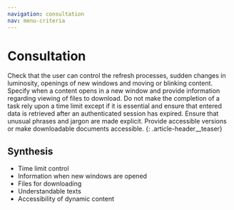 ```yaml
---
navigation: consultation
nav: menu-criteria
---
```


# Consultation

Check that the user can control the refresh processes, sudden changes in luminosity, openings of new windows and moving or blinking content. Specify when a content opens in a new window and provide information regarding viewing of files to download. Do not make the completion of a task rely upon a time limit except if it is essential and ensure that entered data is retrieved after an authenticated session has expired. Ensure that unusual phrases and jargon are made explicit. Provide accessible versions or make downloadable documents accessible.
{: .article-header__teaser}

## Synthesis
* Time limit control
* Information when new windows are opened
* Files for downloading
* Understandable texts
* Accessibility of dynamic content
